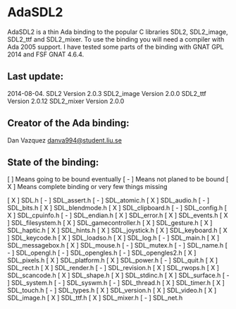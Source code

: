 AdaSDL2
=======

AdaSDL2 is a thin Ada binding to the popular C libraries SDL2,
SDL2_image, SDL2_ttf and SDL2_mixer.
To use the binding you will need a compiler with Ada 2005 support.
I have tested some parts of the binding with GNAT GPL 2014 and
FSF GNAT 4.6.4.

Last update:
------------
2014-08-04.
SDL2 Version 2.0.3
SDL2_image Version 2.0.0
SDL2_ttf Version 2.0.12
SDL2_mixer Version 2.0.0

Creator of the Ada binding:
---------------------------
Dan Vazquez
danva994@student.liu.se

State of the binding:
---------------------
[   ] Means going to be bound eventually
[ - ] Means not planed to be bound
[ X ] Means complete binding or very few things missing

[ X ] SDL.h
[ - ] SDL_assert.h
[ - ] SDL_atomic.h
[ X ] SDL_audio.h
[ - ] SDL_bits.h
[ X ] SDL_blendmode.h
[ X ] SDL_clipboard.h
[ - ] SDL_config.h
[ X ] SDL_cpuinfo.h
[ - ] SDL_endian.h
[ X ] SDL_error.h
[ X ] SDL_events.h
[ X ] SDL_filesystem.h
[ X ] SDL_gamecontroller.h
[ X ] SDL_gesture.h
[ X ] SDL_haptic.h
[ X ] SDL_hints.h
[ X ] SDL_joystick.h
[ X ] SDL_keyboard.h
[ X ] SDL_keycode.h
[ X ] SDL_loadso.h
[ X ] SDL_log.h
[ - ] SDL_main.h
[ X ] SDL_messagebox.h
[ X ] SDL_mouse.h
[ - ] SDL_mutex.h
[ - ] SDL_name.h
[ - ] SDL_opengl.h
[ - ] SDL_opengles.h
[ - ] SDL_opengles2.h
[ X ] SDL_pixels.h
[ X ] SDL_platform.h
[ X ] SDL_power.h
[ - ] SDL_quit.h
[ X ] SDL_rect.h
[ X ] SDL_render.h
[ - ] SDL_revision.h
[ X ] SDL_rwops.h
[ X ] SDL_scancode.h
[ X ] SDL_shape.h
[ X ] SDL_stdinc.h
[ X ] SDL_surface.h
[ - ] SDL_system.h
[ - ] SDL_syswm.h
[ - ] SDL_thread.h
[ X ] SDL_timer.h
[ X ] SDL_touch.h
[ - ] SDL_types.h
[ X ] SDL_version.h
[ X ] SDL_video.h
[ X ] SDL_image.h
[ X ] SDL_ttf.h
[ X ] SDL_mixer.h
[ - ] SDL_net.h
